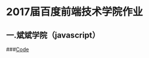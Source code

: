 2017届百度前端技术学院作业
====
一.斌斌学院（javascript）
----
###[Code](https://github.com/wangzhengkun/baidu/tree/master/javascript)
